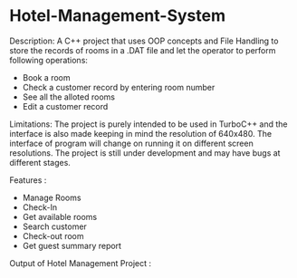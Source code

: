 # Hotel-Management-System
Description:
A C++ project that uses OOP concepts and File Handling to store the records of rooms in a .DAT file and let the operator to perform following operations: 
*  Book a room
*  Check a customer record by entering room number
*  See all the alloted rooms 
*  Edit a customer record 

Limitations:
The project is purely intended to be used in TurboC++ and the interface is also made keeping in mind the resolution of 640x480. 
The interface of program will change on running it on different screen resolutions. 
The project is still under development and may have bugs at different stages.



Features :
*  Manage Rooms
*  Check-In
*  Get available rooms
*  Search customer
*  Check-out room
*  Get guest summary report


Output of Hotel Management Project :
 
                             
     







                 

